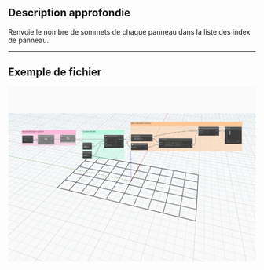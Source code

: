 ## Description approfondie
Renvoie le nombre de sommets de chaque panneau dans la liste des index de panneau.
___
## Exemple de fichier

![GetNumPanelVertices](./Autodesk.DesignScript.Geometry.PanelSurface.GetNumPanelVertices_img.jpg)
